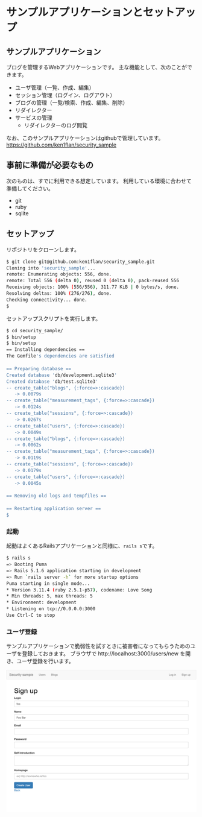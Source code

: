 # サンプルアプリケーションとセットアップ

## サンプルアプリケーション

ブログを管理するWebアプリケーションです。
主な機能として、次のことができます。

* ユーザ管理（一覧、作成、編集）
* セッション管理（ログイン、ログアウト）
* ブログの管理（一覧/検索、作成、編集、削除）
* リダイレクター
* サービスの管理
  * リダイレクターのログ閲覧

なお、このサンプルアプリケーションはgithubで管理しています。
https://github.com/ken1flan/security_sample

## 事前に準備が必要なもの

次のものは、すでに利用できる想定しています。
利用している環境に合わせて準備してください。

* git
* ruby
* sqlite

## セットアップ

リポジトリをクローンします。

```bash
$ git clone git@github.com:ken1flan/security_sample.git
Cloning into 'security_sample'...
remote: Enumerating objects: 556, done.
remote: Total 556 (delta 0), reused 0 (delta 0), pack-reused 556
Receiving objects: 100% (556/556), 311.77 KiB | 0 bytes/s, done.
Resolving deltas: 100% (276/276), done.
Checking connectivity... done.
$
```

セットアップスクリプトを実行します。

```bash
$ cd security_sample/
$ bin/setup
$ bin/setup
== Installing dependencies ==
The Gemfile's dependencies are satisfied

== Preparing database ==
Created database 'db/development.sqlite3'
Created database 'db/test.sqlite3'
-- create_table("blogs", {:force=>:cascade})
   -> 0.0079s
-- create_table("measurement_tags", {:force=>:cascade})
   -> 0.0124s
-- create_table("sessions", {:force=>:cascade})
   -> 0.0267s
-- create_table("users", {:force=>:cascade})
   -> 0.0049s
-- create_table("blogs", {:force=>:cascade})
   -> 0.0062s
-- create_table("measurement_tags", {:force=>:cascade})
   -> 0.0119s
-- create_table("sessions", {:force=>:cascade})
   -> 0.0179s
-- create_table("users", {:force=>:cascade})
   -> 0.0045s

== Removing old logs and tempfiles ==

== Restarting application server ==
$
```

### 起動

起動はよくあるRailsアプリケーションと同様に、`rails s`です。

```bash
$ rails s
=> Booting Puma
=> Rails 5.1.6 application starting in development
=> Run `rails server -h` for more startup options
Puma starting in single mode...
* Version 3.11.4 (ruby 2.5.1-p57), codename: Love Song
* Min threads: 5, max threads: 5
* Environment: development
* Listening on tcp://0.0.0.0:3000
Use Ctrl-C to stop
```

### ユーザ登録

サンプルアプリケーションで脆弱性を試すときに被害者になってもらうためのユーザを登録しておきます。
ブラウザで http://localhost:3000/users/new を開き、ユーザ登録を行います。

![ユーザ登録画面](../images/1_02_setup/sign_up_user.png)
